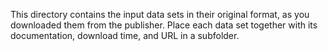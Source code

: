 This directory contains the input data sets in their original format, as you downloaded them from the publisher. Place each data set together with its documentation, download time, and URL in a subfolder.
